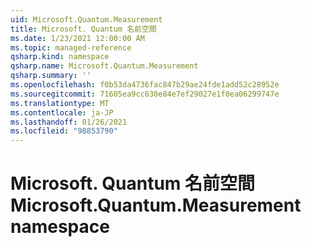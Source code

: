 ```yaml
---
uid: Microsoft.Quantum.Measurement
title: Microsoft. Quantum 名前空間
ms.date: 1/23/2021 12:00:00 AM
ms.topic: managed-reference
qsharp.kind: namespace
qsharp.name: Microsoft.Quantum.Measurement
qsharp.summary: ''
ms.openlocfilehash: f0b53da4736fac847b29ae24fde1add52c28952e
ms.sourcegitcommit: 71605ea9cc630e84e7ef29027e1f0ea06299747e
ms.translationtype: MT
ms.contentlocale: ja-JP
ms.lasthandoff: 01/26/2021
ms.locfileid: "98853790"
---
```

# <a name="microsoftquantummeasurement-namespace"></a><span data-ttu-id="75cf0-102">Microsoft. Quantum 名前空間</span><span class="sxs-lookup"><span data-stu-id="75cf0-102">Microsoft.Quantum.Measurement namespace</span></span>



